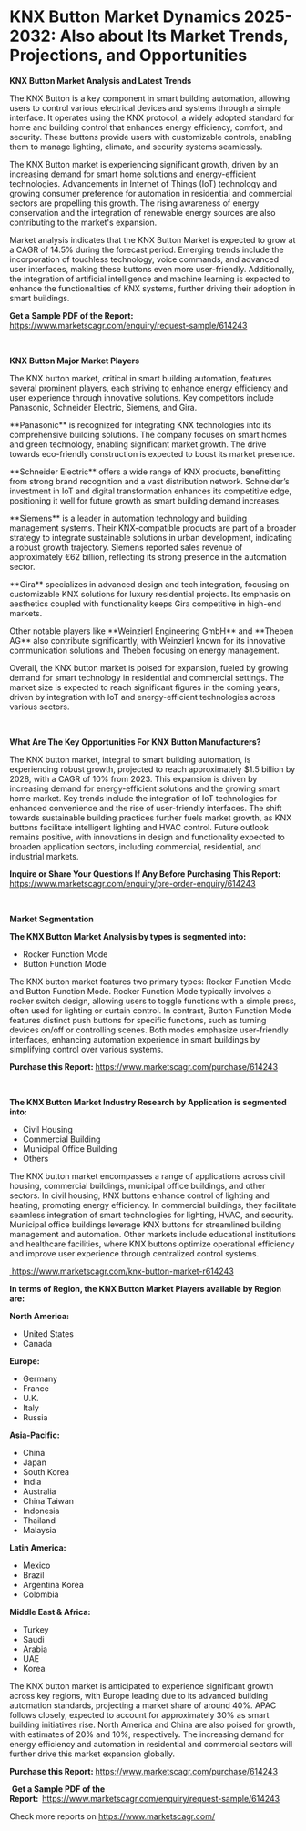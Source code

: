 <p><h1>KNX Button Market Dynamics 2025-2032: Also about Its Market Trends, Projections, and Opportunities</h1></p><p><strong>KNX Button Market Analysis and Latest Trends</strong></p>
<p><p>The KNX Button is a key component in smart building automation, allowing users to control various electrical devices and systems through a simple interface. It operates using the KNX protocol, a widely adopted standard for home and building control that enhances energy efficiency, comfort, and security. These buttons provide users with customizable controls, enabling them to manage lighting, climate, and security systems seamlessly.</p><p>The KNX Button market is experiencing significant growth, driven by an increasing demand for smart home solutions and energy-efficient technologies. Advancements in Internet of Things (IoT) technology and growing consumer preference for automation in residential and commercial sectors are propelling this growth. The rising awareness of energy conservation and the integration of renewable energy sources are also contributing to the market's expansion.</p><p>Market analysis indicates that the KNX Button Market is expected to grow at a CAGR of 14.5% during the forecast period. Emerging trends include the incorporation of touchless technology, voice commands, and advanced user interfaces, making these buttons even more user-friendly. Additionally, the integration of artificial intelligence and machine learning is expected to enhance the functionalities of KNX systems, further driving their adoption in smart buildings.</p></p>
<p><strong>Get a Sample PDF of the Report:&nbsp;</strong> <a href="https://www.marketscagr.com/enquiry/request-sample/614243?utm_campaign=3271&utm_medium=2&utm_source=Github&utm_content=ia&utm_term=24032025&utm_id=knx-button">https://www.marketscagr.com/enquiry/request-sample/614243</a></p>
<p>&nbsp;</p>
<p><strong>KNX Button Major Market Players</strong></p>
<p><p>The KNX button market, critical in smart building automation, features several prominent players, each striving to enhance energy efficiency and user experience through innovative solutions. Key competitors include Panasonic, Schneider Electric, Siemens, and Gira.</p><p>**Panasonic** is recognized for integrating KNX technologies into its comprehensive building solutions. The company focuses on smart homes and green technology, enabling significant market growth. The drive towards eco-friendly construction is expected to boost its market presence.</p><p>**Schneider Electric** offers a wide range of KNX products, benefitting from strong brand recognition and a vast distribution network. Schneider’s investment in IoT and digital transformation enhances its competitive edge, positioning it well for future growth as smart building demand increases.</p><p>**Siemens** is a leader in automation technology and building management systems. Their KNX-compatible products are part of a broader strategy to integrate sustainable solutions in urban development, indicating a robust growth trajectory. Siemens reported sales revenue of approximately €62 billion, reflecting its strong presence in the automation sector.</p><p>**Gira** specializes in advanced design and tech integration, focusing on customizable KNX solutions for luxury residential projects. Its emphasis on aesthetics coupled with functionality keeps Gira competitive in high-end markets.</p><p>Other notable players like **Weinzierl Engineering GmbH** and **Theben AG** also contribute significantly, with Weinzierl known for its innovative communication solutions and Theben focusing on energy management.</p><p>Overall, the KNX button market is poised for expansion, fueled by growing demand for smart technology in residential and commercial settings. The market size is expected to reach significant figures in the coming years, driven by integration with IoT and energy-efficient technologies across various sectors.</p></p>
<p>&nbsp;</p>
<p><strong>What Are The Key Opportunities For KNX Button Manufacturers?</strong></p>
<p><p>The KNX button market, integral to smart building automation, is experiencing robust growth, projected to reach approximately $1.5 billion by 2028, with a CAGR of 10% from 2023. This expansion is driven by increasing demand for energy-efficient solutions and the growing smart home market. Key trends include the integration of IoT technologies for enhanced convenience and the rise of user-friendly interfaces. The shift towards sustainable building practices further fuels market growth, as KNX buttons facilitate intelligent lighting and HVAC control. Future outlook remains positive, with innovations in design and functionality expected to broaden application sectors, including commercial, residential, and industrial markets.</p></p>
<p><strong>Inquire or Share Your Questions If Any Before Purchasing This Report:</strong> <a href="https://www.marketscagr.com/enquiry/pre-order-enquiry/614243?utm_campaign=3271&utm_medium=2&utm_source=Github&utm_content=ia&utm_term=24032025&utm_id=knx-button">https://www.marketscagr.com/enquiry/pre-order-enquiry/614243</a></p>
<p>&nbsp;</p>
<p><strong>Market Segmentation</strong></p>
<p><strong>The KNX Button Market Analysis by types is segmented into:</strong></p>
<p><ul><li>Rocker Function Mode</li><li>Button Function Mode</li></ul></p>
<p><p>The KNX button market features two primary types: Rocker Function Mode and Button Function Mode. Rocker Function Mode typically involves a rocker switch design, allowing users to toggle functions with a simple press, often used for lighting or curtain control. In contrast, Button Function Mode features distinct push buttons for specific functions, such as turning devices on/off or controlling scenes. Both modes emphasize user-friendly interfaces, enhancing automation experience in smart buildings by simplifying control over various systems.</p></p>
<p><strong>Purchase this Report:&nbsp;</strong><a href="https://www.marketscagr.com/purchase/614243?utm_campaign=3271&utm_medium=2&utm_source=Github&utm_content=ia&utm_term=24032025&utm_id=knx-button">https://www.marketscagr.com/purchase/614243</a></p>
<p>&nbsp;</p>
<p><strong>The KNX Button Market Industry Research by Application is segmented into:</strong></p>
<p><ul><li>Civil Housing</li><li>Commercial Building</li><li>Municipal Office Building</li><li>Others</li></ul></p>
<p><p>The KNX button market encompasses a range of applications across civil housing, commercial buildings, municipal office buildings, and other sectors. In civil housing, KNX buttons enhance control of lighting and heating, promoting energy efficiency. In commercial buildings, they facilitate seamless integration of smart technologies for lighting, HVAC, and security. Municipal office buildings leverage KNX buttons for streamlined building management and automation. Other markets include educational institutions and healthcare facilities, where KNX buttons optimize operational efficiency and improve user experience through centralized control systems.</p></p>
<p><a href="https://www.marketscagr.com/knx-button-market-r614243?utm_campaign=3271&utm_medium=2&utm_source=Github&utm_content=ia&utm_term=24032025&utm_id=knx-button">&nbsp;https://www.marketscagr.com/knx-button-market-r614243</a></p>
<p><strong>In terms of Region, the KNX Button Market Players available by Region are:</strong></p>
<p>
    <p> <strong> North America: </strong>
        <ul>
            <li>United States</li>
            <li>Canada</li>
        </ul>
        </p> 
    <p> <strong> Europe: </strong>
        <ul>
            <li>Germany</li>
            <li>France</li>
            <li>U.K.</li>
            <li>Italy</li>
            <li>Russia</li>
        </ul>
        </p> 
    <p> <strong> Asia-Pacific: </strong>
        <ul>
            <li>China</li>
            <li>Japan</li>
            <li>South Korea</li>
            <li>India</li>
            <li>Australia</li>
            <li>China Taiwan</li>
            <li>Indonesia</li>
            <li>Thailand</li>
            <li>Malaysia</li>
        </ul>
        </p> 
    <p> <strong> Latin America: </strong>
        <ul>
            <li>Mexico</li>
            <li>Brazil</li>
            <li>Argentina Korea</li>
            <li>Colombia</li>
        </ul>
        </p> 
    <p> <strong> Middle East & Africa: </strong>
        <ul>
            <li>Turkey</li>
            <li>Saudi</li>
            <li>Arabia</li>
            <li>UAE</li>
            <li>Korea</li>
        </ul>
    </p>
    </p>
<p><p>The KNX button market is anticipated to experience significant growth across key regions, with Europe leading due to its advanced building automation standards, projecting a market share of around 40%. APAC follows closely, expected to account for approximately 30% as smart building initiatives rise. North America and China are also poised for growth, with estimates of 20% and 10%, respectively. The increasing demand for energy efficiency and automation in residential and commercial sectors will further drive this market expansion globally.</p></p>
<p><strong>Purchase this Report: </strong><a href="https://www.marketscagr.com/purchase/614243?utm_campaign=3271&utm_medium=2&utm_source=Github&utm_content=ia&utm_term=24032025&utm_id=knx-button">https://www.marketscagr.com/purchase/614243</a></p>
<p>&nbsp;<strong>Get a Sample PDF of the Report:&nbsp;&nbsp;</strong><a href="https://www.marketscagr.com/enquiry/request-sample/614243?utm_campaign=3271&utm_medium=2&utm_source=Github&utm_content=ia&utm_term=24032025&utm_id=knx-button">https://www.marketscagr.com/enquiry/request-sample/614243</a></p>
<p><strong></strong></p>
<p>Check more reports on <a href="https://www.marketscagr.com/?utm_campaign=3271&utm_medium=2&utm_source=Github&utm_content=ia&utm_term=24032025&utm_id=knx-button">https://www.marketscagr.com/</a></p>